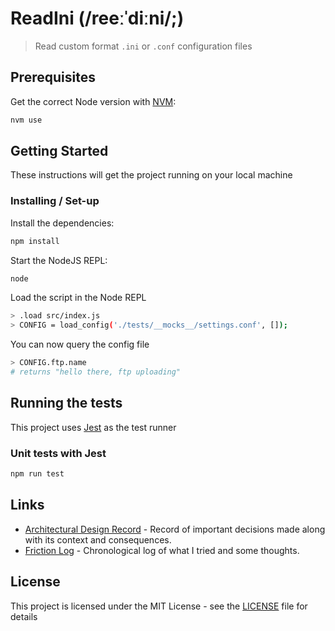 # ReadIni (/reeːˈdiːni/;)

> Read custom format `.ini` or `.conf` configuration files

## Prerequisites

Get the correct Node version with [NVM]:

[nvm]: https://github.com/nvm-sh/nvm

```bash
nvm use
```

## Getting Started

These instructions will get the project running on your local machine

### Installing / Set-up

Install the dependencies:

```bash
npm install
```

Start the NodeJS REPL:

```bash
node
```

Load the script in the Node REPL

```bash
> .load src/index.js
> CONFIG = load_config('./tests/__mocks__/settings.conf', []);
```

You can now query the config file

```bash
> CONFIG.ftp.name
# returns "hello there, ftp uploading"
```

## Running the tests

This project uses [Jest] as the test runner

[jest]: https://jestjs.io/

### Unit tests with Jest

```bash
npm run test
```

## Links

- [Architectural Design Record](./docs/PARSE_CONFIG.md) - Record of important decisions made along with its context and consequences.
- [Friction Log](./docs/FRICTION_LOG.md) - Chronological log of what I tried and some thoughts.

## License

This project is licensed under the MIT License - see the [LICENSE](LICENSE) file for details
